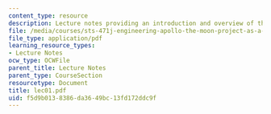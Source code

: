 ```yaml
---
content_type: resource
description: Lecture notes providing an introduction and overview of the course.
file: /media/courses/sts-471j-engineering-apollo-the-moon-project-as-a-complex-system-spring-2007/f5d9b0138386da3649bc13fd172ddc9f_lec01.pdf
file_type: application/pdf
learning_resource_types:
- Lecture Notes
ocw_type: OCWFile
parent_title: Lecture Notes
parent_type: CourseSection
resourcetype: Document
title: lec01.pdf
uid: f5d9b013-8386-da36-49bc-13fd172ddc9f
---
```

